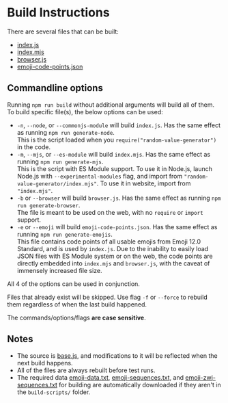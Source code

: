 # Build Instructions

There are several files that can be built:
* [index.js](/index.js)
* [index.mjs](index.mjs)
* [browser.js](/browser.js)
* [emoji-code-points.json](/emoji-code-points.json)

## Commandline options

Running `npm run build` without additional arguments will build all of them. To build specific file(s), the below options can be used:

* `-n`, `--node`, or `--commonjs-module` will build `index.js`. Has the same effect as running `npm run generate-node`.  
  This is the script loaded when you `require("random-value-generator")` in the code.
* `-m`, `--mjs`, or `--es-module` will build `index.mjs`. Has the same effect as running `npm run generate-mjs`.  
  This is the script with ES Module support. To use it in Node.js, launch Node.js with `--experimental-modules` flag, and import from `"random-value-generator/index.mjs"`. To use it in website, import from `"index.mjs"`.
* `-b` or `--browser` will build `browser.js`. Has the same effect as running `npm run generate-browser`.  
  The file is meant to be used on the web, with no `require` or `import` support.
* `-e` or `--emoji` will build `emoji-code-points.json`. Has the same effect as running `npm run generate-emojis`.  
  This file contains code points of all usable emojis from Emoji 12.0 Standard, and is used by `index.js`. Due to the inability to easily load JSON files with ES Module system or on the web, the code points are directly embedded into `index.mjs` and `browser.js`, with the caveat of immensely increased file size.

All 4 of the options can be used in conjunction.

Files that already exist will be skipped. Use flag `-f` or `--force` to rebuild them regardless of when the last build happened.

The commands/options/flags **are case sensitive**.

## Notes

* The source is [base.js](/base.js), and modifications to it will be reflected when the next build happens.
* All of the files are always rebuilt before test runs.
* The required data [emoji-data.txt](https://www.unicode.org/Public/emoji/12.0/emoji-data.txt), [emoji-sequences.txt](https://www.unicode.org/Public/emoji/12.0/emoji-sequences.txt), and [emoji-zwj-sequences.txt](https://www.unicode.org/Public/emoji/12.0/emoji-zwj-sequences.txt) for building are automatically downloaded if they aren't in the `build-scripts/` folder.
